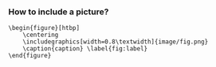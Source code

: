 ### How to include a picture?
```
\begin{figure}[htbp]
    \centering
    \includegraphics[width=0.8\textwidth]{image/fig.png}
    \caption{caption} \label{fig:label}
\end{figure}
```